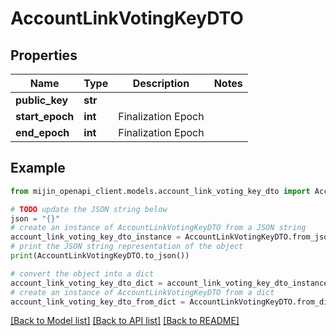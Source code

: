 # AccountLinkVotingKeyDTO


## Properties

Name | Type | Description | Notes
------------ | ------------- | ------------- | -------------
**public_key** | **str** |  | 
**start_epoch** | **int** | Finalization Epoch | 
**end_epoch** | **int** | Finalization Epoch | 

## Example

```python
from mijin_openapi_client.models.account_link_voting_key_dto import AccountLinkVotingKeyDTO

# TODO update the JSON string below
json = "{}"
# create an instance of AccountLinkVotingKeyDTO from a JSON string
account_link_voting_key_dto_instance = AccountLinkVotingKeyDTO.from_json(json)
# print the JSON string representation of the object
print(AccountLinkVotingKeyDTO.to_json())

# convert the object into a dict
account_link_voting_key_dto_dict = account_link_voting_key_dto_instance.to_dict()
# create an instance of AccountLinkVotingKeyDTO from a dict
account_link_voting_key_dto_from_dict = AccountLinkVotingKeyDTO.from_dict(account_link_voting_key_dto_dict)
```
[[Back to Model list]](../README.md#documentation-for-models) [[Back to API list]](../README.md#documentation-for-api-endpoints) [[Back to README]](../README.md)


